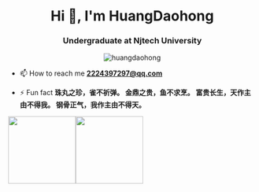 <h1 align="center">Hi 👋, I'm HuangDaohong</h1>
<h3 align="center">Undergraduate at Njtech University</h3>

<p align="center"> <img src="https://komarev.com/ghpvc/?username=huangdaohong&theme=radical&show_icons=true" alt="huangdaohong" /> </p>

- 📫 How to reach me **2224397297@qq.com**

- ⚡ Fun fact **珠丸之珍，雀不祈弹。 金鼎之贵，鱼不求烹。 富贵长生，天作主由不得我。 钢骨正气，我作主由不得天。**

<img align="" height="137px" src="https://github-readme-stats.vercel.app/api?username=huangdaohong&hide_title=true&hide_border=true&show_icons=true&include_all_commits=true&line_height=21&bg_color=0,EC6C6C,FFD479,FFFC79,73FA79&theme=graywhite&locale=cn" /><img align="" height="137px" src="https://github-readme-stats.vercel.app/api/top-langs/?username=huangdaohong&hide_title=true&hide_border=true&layout=compact&bg_color=0,73FA79,73FDFF,D783FF&theme=graywhite&locale=cn" />

